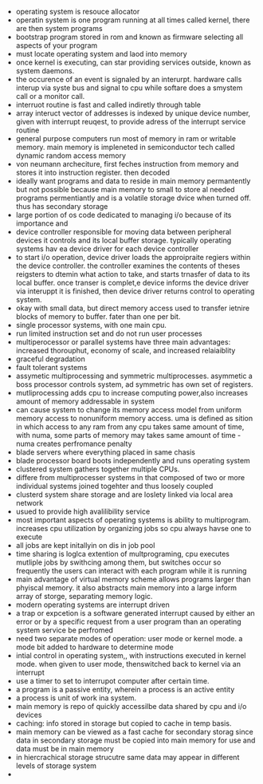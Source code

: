 - operating system is resouce allocator
- operatin system is one program running at all times called kernel, there are then system programs
- bootstrap program stored in rom and known as firmware selecting all aspects of your program
- must locate operating system and laod into memory
- once kernel is executing, can star providing services outside, known as system daemons.  
- the occurence of an event is signaled by an interurpt. hardware calls interup via syste bus and signal to cpu while softare does a smystem call or a monitor call.
- interruot routine is fast and called indiretly through table
- array interuct vector of addresses is indexed by unique device number, given with interrupt reuqest, to provide adress of the interrupt service routine
- general purpose computers run most of memory in ram or writable memory. main memory is impleneted in semiconductor tech called dynamic random access memory
- von neumann archeciture, first feches instruction from memory and stores it into instruction register. then decoded 
- ideally want programs and data to reside in main memory permantently but not possible because main memory to small to store al needed programs permentiantly and is a volatile storage dvice when turned off. thus has secondary storage
- large portion of os code dedicated to managing i/o because of its importance and 
- device controller responsible for moving data between peripheral devices it controls and its local buffer storage. typically operating systems hav ea device driver for each device controller
- to start i/o operation, device driver loads the approipraite regiers within the device controller. the controller examines the contents of theses reigsters to dtemin what action to take, and starts trnasfer of data to its local buffer. once transer is complet,e device informs the device driver via interuppt it is finished, then device driver returns control to operating system.
- okay with small data, but direct memory access used to transfer ietnire blocks of memory to buffer. fater than one per bit.
- single processor systems, with one main cpu.
- run limited instruction set and do not run user processes
- multiperocessor or parallel systems have three main advantages: increased thorouphut, economy of scale, and increased relaiaiblity
- graceful degradation
- fault tolerant systems
- assymetic multiprocessing and symmetric multiprocesses. asymmetic a boss processor controls system, ad symmetric has own set of registers. 
- mutliprocessing adds cpu to increase computing power,also increases amount of memory addressable in system
- can cause system to change its memory access model from uniform memory access to nonuniform memory access. uma is defined as sition in which access to any ram from any cpu takes same amount of time, with numa, some parts of memory may takes same amount of time
-numa creates perfromance penalty
- blade servers where everything placed in same chasis
- blade processor board boots independently and runs operating system
- clustered system gathers together multiple CPUs.
- differe from multiprocesser systems in that composed of two or more individual systems joined togehter and thus loosely coupled
- clusterd system share storage and are loslety linked via local area network
- usued to provide high avalilibility service
- most important aspects of operating systems is ability to multiprogram. increases cpu utilization by organizing jobs so cpu always havse one to execute
- all jobs are kept initallyin on dis in job pool
- time sharing is loglca extention of multprograming, cpu executes mutliple jobs by swithcing among them, but switches occur so frequently the users can interact with each program while it is running
- main advantage of virtual memory scheme allows programs larger than phyiscal memory. it also abstracts main memory into a large inform array of storge, separating memory logic.
- modern operating systems are interrupt driven
- a trap or expcetion is a software generated interrupt caused by either an error or by a specific request from a user program than an operating system service be perfromed
- need two separate modes of operation: user mode or kernel mode. a mode bit added to hardware to determine mode
- intial control in operating system,, with instructions executed in kernel mode. when given to user mode, thenswitched back to kernel via an interrupt
- use a timer to set to interrupot computer after certain time.
- a program is a passive entity, wherein a process is an active entity
- a process is unit of work ina  system.
- main memory is repo of quickly accessilbe data shared by cpu and i/o devices
- caching: info stored in storage but copied to cache in temp basis.
- main memory can be viewed as a fast cache for secondary storag since data in secondary storage must be copied into main memory for use and data must be in main memory
- in hiercrachical storage strucutre same data may appear in different levels of storage system
- 